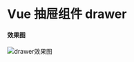 # Vue 抽屉组件 drawer

#### 效果图

![drawer效果图](https://github.com/imxiaoer/DrawerForVue/blob/master/screenshot/drawer.gif)